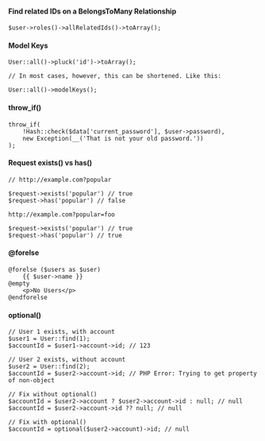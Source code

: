 #### Find related IDs on a BelongsToMany Relationship
```
$user->roles()->allRelatedIds()->toArray();
```

#### Model Keys
```
User::all()->pluck('id')->toArray();

// In most cases, however, this can be shortened. Like this:

User::all()->modelKeys();
```

#### throw_if()

```
throw_if(
    !Hash::check($data['current_password'], $user->password),
    new Exception(__('That is not your old password.'))
);
```

#### Request exists() vs has()
```
// http://example.com?popular

$request->exists('popular') // true
$request->has('popular') // false

http://example.com?popular=foo

$request->exists('popular') // true
$request->has('popular') // true
```

#### @forelse

```
@forelse ($users as $user)
    {{ $user->name }}
@empty
    <p>No Users</p>
@endforelse
```

#### optional()

```
// User 1 exists, with account
$user1 = User::find(1);
$accountId = $user1->account->id; // 123

// User 2 exists, without account
$user2 = User::find(2);
$accountId = $user2->account->id; // PHP Error: Trying to get property of non-object

// Fix without optional()
$accountId = $user2->account ? $user2->account->id : null; // null
$accountId = $user2->account->id ?? null; // null

// Fix with optional()
$accountId = optional($user2->account)->id; // null
```
